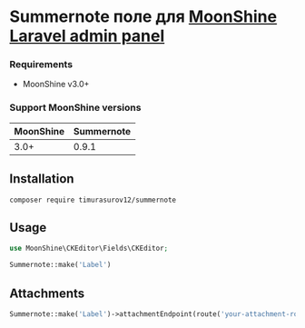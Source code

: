 # Summernote поле для [MoonShine Laravel admin panel](https://moonshine-laravel.com)

### Requirements

- MoonShine v3.0+ 
  
### Support MoonShine versions

| MoonShine   | Summernote |
|-------------|------------|
| 3.0+        | 0.9.1      |

## Installation

```shell
composer require timurasurov12/summernote
```

## Usage

```php
use MoonShine\CKEditor\Fields\CKEditor;

Summernote::make('Label')
```

## Attachments

```php
Summernote::make('Label')->attachmentEndpoint(route('your-attachment-route'))
```
